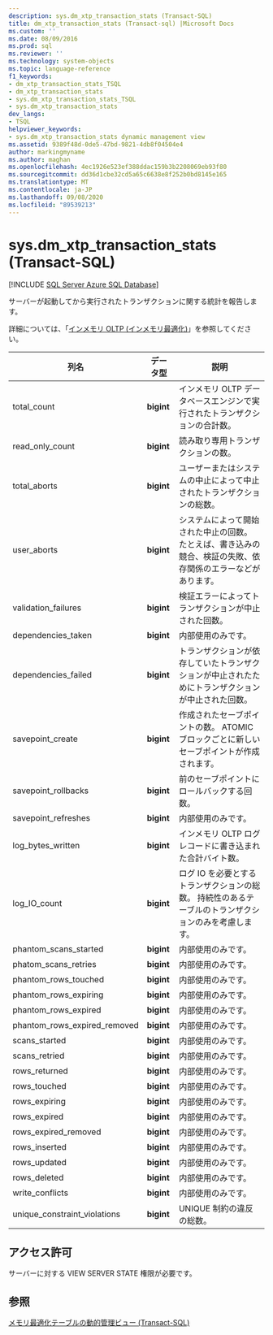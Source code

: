 ```yaml
---
description: sys.dm_xtp_transaction_stats (Transact-SQL)
title: dm_xtp_transaction_stats (Transact-sql) |Microsoft Docs
ms.custom: ''
ms.date: 08/09/2016
ms.prod: sql
ms.reviewer: ''
ms.technology: system-objects
ms.topic: language-reference
f1_keywords:
- dm_xtp_transaction_stats_TSQL
- dm_xtp_transaction_stats
- sys.dm_xtp_transaction_stats_TSQL
- sys.dm_xtp_transaction_stats
dev_langs:
- TSQL
helpviewer_keywords:
- sys.dm_xtp_transaction_stats dynamic management view
ms.assetid: 9389f48d-0de5-47bd-9821-4db8f04504e4
author: markingmyname
ms.author: maghan
ms.openlocfilehash: 4ec1926e523ef388ddac159b3b2208069eb93f80
ms.sourcegitcommit: dd36d1cbe32cd5a65c6638e8f252b0bd8145e165
ms.translationtype: MT
ms.contentlocale: ja-JP
ms.lasthandoff: 09/08/2020
ms.locfileid: "89539213"
---
```

# <a name="sysdm_xtp_transaction_stats-transact-sql"></a>sys.dm_xtp_transaction_stats (Transact-SQL)
[!INCLUDE [SQL Server Azure SQL Database](../../includes/applies-to-version/sql-asdb.md)]

  サーバーが起動してから実行されたトランザクションに関する統計を報告します。  
  
 詳細については、「[インメモリ OLTP &#40;インメモリ最適化&#41;](../../relational-databases/in-memory-oltp/in-memory-oltp-in-memory-optimization.md)」を参照してください。  
  
|列名|データ型|説明|  
|-----------------|---------------|-----------------|  
|total_count|**bigint**|インメモリ OLTP データベースエンジンで実行されたトランザクションの合計数。|  
|read_only_count|**bigint**|読み取り専用トランザクションの数。|  
|total_aborts|**bigint**|ユーザーまたはシステムの中止によって中止されたトランザクションの総数。|  
|user_aborts|**bigint**|システムによって開始された中止の回数。 たとえば、書き込みの競合、検証の失敗、依存関係のエラーなどがあります。|  
|validation_failures|**bigint**|検証エラーによってトランザクションが中止された回数。|  
|dependencies_taken|**bigint**|内部使用のみです。|  
|dependencies_failed|**bigint**|トランザクションが依存していたトランザクションが中止されたためにトランザクションが中止された回数。|  
|savepoint_create|**bigint**|作成されたセーブポイントの数。 ATOMIC ブロックごとに新しいセーブポイントが作成されます。|  
|savepoint_rollbacks|**bigint**|前のセーブポイントにロールバックする回数。|  
|savepoint_refreshes|**bigint**|内部使用のみです。|  
|log_bytes_written|**bigint**|インメモリ OLTP ログレコードに書き込まれた合計バイト数。|  
|log_IO_count|**bigint**|ログ IO を必要とするトランザクションの総数。 持続性のあるテーブルのトランザクションのみを考慮します。|  
|phantom_scans_started|**bigint**|内部使用のみです。|  
|phatom_scans_retries|**bigint**|内部使用のみです。|  
|phantom_rows_touched|**bigint**|内部使用のみです。|  
|phantom_rows_expiring|**bigint**|内部使用のみです。|  
|phantom_rows_expired|**bigint**|内部使用のみです。|  
|phantom_rows_expired_removed|**bigint**|内部使用のみです。|  
|scans_started|**bigint**|内部使用のみです。|  
|scans_retried|**bigint**|内部使用のみです。|  
|rows_returned|**bigint**|内部使用のみです。|  
|rows_touched|**bigint**|内部使用のみです。|  
|rows_expiring|**bigint**|内部使用のみです。|  
|rows_expired|**bigint**|内部使用のみです。|  
|rows_expired_removed|**bigint**|内部使用のみです。|  
|rows_inserted|**bigint**|内部使用のみです。|  
|rows_updated|**bigint**|内部使用のみです。|  
|rows_deleted|**bigint**|内部使用のみです。|  
|write_conflicts|**bigint**|内部使用のみです。|  
|unique_constraint_violations|**bigint**|UNIQUE 制約の違反の総数。|  
  
## <a name="permissions"></a>アクセス許可  
 サーバーに対する VIEW SERVER STATE 権限が必要です。  
  
## <a name="see-also"></a>参照  
 [メモリ最適化テーブルの動的管理ビュー &#40;Transact-SQL&#41;](../../relational-databases/system-dynamic-management-views/memory-optimized-table-dynamic-management-views-transact-sql.md)  
  
  
